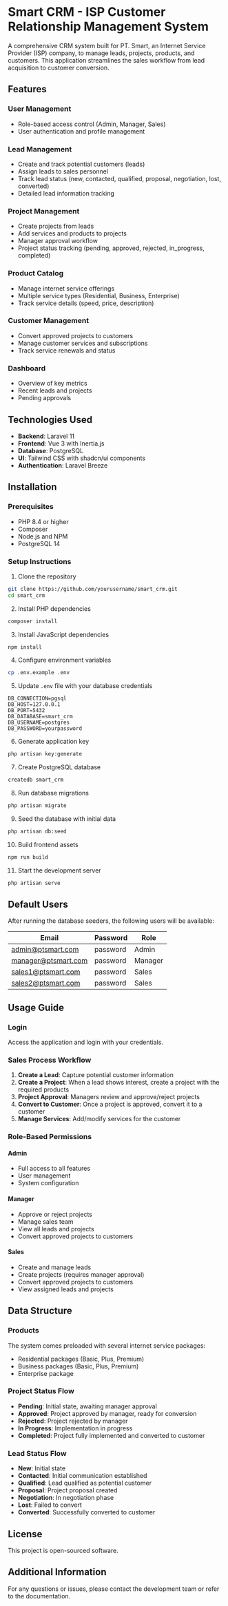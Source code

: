 # Smart CRM - ISP Customer Relationship Management System

A comprehensive CRM system built for PT. Smart, an Internet Service Provider (ISP) company, to manage leads, projects, products, and customers. This application streamlines the sales workflow from lead acquisition to customer conversion.

## Features

### User Management

- Role-based access control (Admin, Manager, Sales)
- User authentication and profile management

### Lead Management

- Create and track potential customers (leads)
- Assign leads to sales personnel
- Track lead status (new, contacted, qualified, proposal, negotiation, lost, converted)
- Detailed lead information tracking

### Project Management

- Create projects from leads
- Add services and products to projects
- Manager approval workflow
- Project status tracking (pending, approved, rejected, in_progress, completed)

### Product Catalog

- Manage internet service offerings
- Multiple service types (Residential, Business, Enterprise)
- Track service details (speed, price, description)

### Customer Management

- Convert approved projects to customers
- Manage customer services and subscriptions
- Track service renewals and status

### Dashboard

- Overview of key metrics
- Recent leads and projects
- Pending approvals

## Technologies Used

- **Backend**: Laravel 11
- **Frontend**: Vue 3 with Inertia.js
- **Database**: PostgreSQL
- **UI**: Tailwind CSS with shadcn/ui components
- **Authentication**: Laravel Breeze

## Installation

### Prerequisites

- PHP 8.4 or higher
- Composer
- Node.js and NPM
- PostgreSQL 14

### Setup Instructions

1. Clone the repository

```bash
git clone https://github.com/yourusername/smart_crm.git
cd smart_crm
```

2. Install PHP dependencies

```bash
composer install
```

3. Install JavaScript dependencies

```bash
npm install
```

4. Configure environment variables

```bash
cp .env.example .env
```

5. Update `.env` file with your database credentials

```
DB_CONNECTION=pgsql
DB_HOST=127.0.0.1
DB_PORT=5432
DB_DATABASE=smart_crm
DB_USERNAME=postgres
DB_PASSWORD=yourpassword
```

6. Generate application key

```bash
php artisan key:generate
```

7. Create PostgreSQL database

```bash
createdb smart_crm
```

8. Run database migrations

```bash
php artisan migrate
```

9. Seed the database with initial data

```bash
php artisan db:seed
```

10. Build frontend assets

```bash
npm run build
```

11. Start the development server

```bash
php artisan serve
```

## Default Users

After running the database seeders, the following users will be available:

| Email               | Password | Role    |
| ------------------- | -------- | ------- |
| admin@ptsmart.com   | password | Admin   |
| manager@ptsmart.com | password | Manager |
| sales1@ptsmart.com  | password | Sales   |
| sales2@ptsmart.com  | password | Sales   |

## Usage Guide

### Login

Access the application and login with your credentials.

### Sales Process Workflow

1. **Create a Lead**: Capture potential customer information
2. **Create a Project**: When a lead shows interest, create a project with the required products
3. **Project Approval**: Managers review and approve/reject projects
4. **Convert to Customer**: Once a project is approved, convert it to a customer
5. **Manage Services**: Add/modify services for the customer

### Role-Based Permissions

#### Admin

- Full access to all features
- User management
- System configuration

#### Manager

- Approve or reject projects
- Manage sales team
- View all leads and projects
- Convert approved projects to customers

#### Sales

- Create and manage leads
- Create projects (requires manager approval)
- Convert approved projects to customers
- View assigned leads and projects

## Data Structure

### Products

The system comes preloaded with several internet service packages:

- Residential packages (Basic, Plus, Premium)
- Business packages (Basic, Plus, Premium)
- Enterprise package

### Project Status Flow

- **Pending**: Initial state, awaiting manager approval
- **Approved**: Project approved by manager, ready for conversion
- **Rejected**: Project rejected by manager
- **In Progress**: Implementation in progress
- **Completed**: Project fully implemented and converted to customer

### Lead Status Flow

- **New**: Initial state
- **Contacted**: Initial communication established
- **Qualified**: Lead qualified as potential customer
- **Proposal**: Project proposal created
- **Negotiation**: In negotiation phase
- **Lost**: Failed to convert
- **Converted**: Successfully converted to customer

## License

This project is open-sourced software.

## Additional Information

For any questions or issues, please contact the development team or refer to the documentation.

